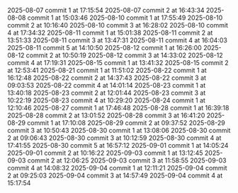 2025-08-07 commit 1 at 17:15:54
2025-08-07 commit 2 at 16:43:34
2025-08-08 commit 1 at 15:03:46
2025-08-10 commit 1 at 17:55:49
2025-08-10 commit 2 at 10:16:40
2025-08-10 commit 3 at 16:28:02
2025-08-10 commit 4 at 17:34:32
2025-08-11 commit 1 at 15:01:38
2025-08-11 commit 2 at 13:51:33
2025-08-11 commit 3 at 13:47:31
2025-08-11 commit 4 at 16:04:03
2025-08-11 commit 5 at 14:10:50
2025-08-12 commit 1 at 16:26:00
2025-08-12 commit 2 at 10:50:19
2025-08-12 commit 3 at 14:33:02
2025-08-12 commit 4 at 17:19:31
2025-08-15 commit 1 at 13:41:32
2025-08-15 commit 2 at 12:53:41
2025-08-21 commit 1 at 11:51:02
2025-08-22 commit 1 at 16:12:48
2025-08-22 commit 2 at 14:37:43
2025-08-22 commit 3 at 09:03:53
2025-08-22 commit 4 at 14:01:14
2025-08-23 commit 1 at 13:40:18
2025-08-23 commit 2 at 12:01:44
2025-08-23 commit 3 at 10:22:19
2025-08-23 commit 4 at 10:29:20
2025-08-24 commit 1 at 12:10:46
2025-08-27 commit 1 at 17:46:48
2025-08-28 commit 1 at 16:39:18
2025-08-28 commit 2 at 13:01:52
2025-08-28 commit 3 at 16:41:20
2025-08-29 commit 1 at 17:10:08
2025-08-29 commit 2 at 09:37:52
2025-08-29 commit 3 at 10:50:43
2025-08-30 commit 1 at 13:08:06
2025-08-30 commit 2 at 09:06:43
2025-08-30 commit 3 at 10:12:59
2025-08-30 commit 4 at 17:41:55
2025-08-30 commit 5 at 16:57:12
2025-09-01 commit 1 at 14:05:24
2025-09-01 commit 2 at 10:16:22
2025-09-03 commit 1 at 13:12:45
2025-09-03 commit 2 at 12:06:25
2025-09-03 commit 3 at 11:58:55
2025-09-03 commit 4 at 14:08:32
2025-09-04 commit 1 at 12:11:21
2025-09-04 commit 2 at 09:25:03
2025-09-04 commit 3 at 14:57:49
2025-09-04 commit 4 at 15:17:54
